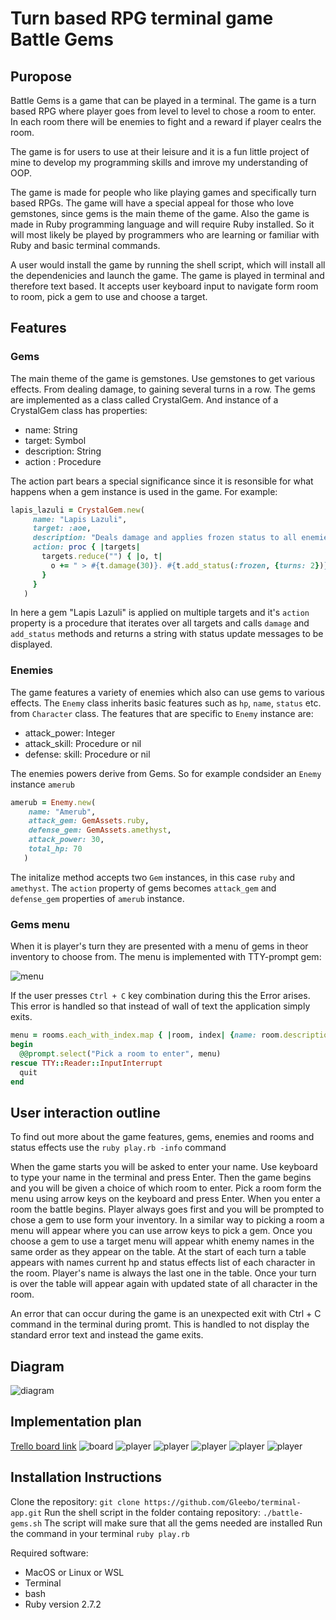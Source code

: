 # Turn based RPG terminal game Battle Gems

## Puropose
Battle Gems is a game that can be played in a terminal. The game is a turn based RPG where player goes from level to level to chose a room to enter. In each room there will be enemies to fight and a reward if player cealrs the room.

The game is for users to use at their leisure and it is a fun little project of mine to develop my programming skills and imrove my understanding of OOP.

The game is made for people who like playing games and specifically turn based RPGs. The game will have a special appeal for those who love gemstones, since gems is the main theme of the game. Also the game is made in Ruby programming language and will require Ruby installed. So it will most likely be played by programmers who are learning or familiar with Ruby and basic terminal commands.

A user would install the game by running the shell script, which will install all the dependenicies and launch the game. The game is played in terminal and therefore text based. It accepts user keyboard input to navigate form room to room, pick a gem to use and choose a target.

## Features
### Gems
The main theme of the game is gemstones. Use gemstones to get various effects. From dealing damage, to gaining several turns in a row. The gems are implemented as a class called CrystalGem. And instance of a CrystalGem class has properties:
 - name: String
 - target: Symbol
 - description: String
 - action : Procedure

 The action part bears a special significance since it is resonsible for what happens when a gem instance is used in the game. For example:
 ```ruby
 lapis_lazuli = CrystalGem.new(
      name: "Lapis Lazuli",
      target: :aoe,
      description: "Deals damage and applies frozen status to all enemies",
      action: proc { |targets|
        targets.reduce("") { |o, t|
          o += " > #{t.damage(30)}. #{t.add_status(:frozen, {turns: 2})}\n"
        }
      }
    )
 ```
 In here a gem "Lapis Lazuli" is applied on multiple targets and it's `action` property is a procedure that iterates over all targets and calls `damage` and `add_status` methods and returns a string with status update messages to be displayed.

 ### Enemies
 The game features a variety of enemies which also can use gems to various effects. The `Enemy` class inherits basic features such as `hp`, `name`, `status` etc. from `Character` class. The features that are specific to `Enemy` instance are:
 - attack_power: Integer
 - attack_skill: Procedure or nil
 - defense: skill: Procedure or nil

 The enemies powers derive from Gems. So for example condsider an `Enemy` instance `amerub`

 ```ruby
 amerub = Enemy.new(
     name: "Amerub",
     attack_gem: GemAssets.ruby,
     defense_gem: GemAssets.amethyst,
     attack_power: 30,
     total_hp: 70
    )
 ```

 The initalize method accepts two `Gem` instances, in this case `ruby` and `amethyst`. The `action` property of gems becomes `attack_gem` and `defense_gem` properties of `amerub` instance.

### Gems menu
When it is player's turn they are presented with a menu of gems in theor inventory to choose from. The menu is implemented with TTY-prompt gem:

![menu](docs/menu.png)

If the user presses `Ctrl + C` key combination during this the Error arises. This error is handled so that instead of wall of text the application simply exits.

```ruby
menu = rooms.each_with_index.map { |room, index| {name: room.description, value: index } }
begin
  @@prompt.select("Pick a room to enter", menu)
rescue TTY::Reader::InputInterrupt
  quit
end
```

## User interaction outline
To find out more about the game features, gems, enemies and rooms and status effects use the `ruby play.rb -info` command

When the game starts you will be asked to enter your name. Use keyboard to type your name in the terminal and press Enter. Then the game begins and you will be given a choice of which room to enter. Pick a room form the menu using arrow keys on the keyboard and press Enter. When you enter a room the battle begins. Player always goes first and you will be prompted to chose a gem to use form your inventory. In a similar way to picking a room a menu will appear where you can use arrow keys to pick a gem. Once you choose a gem to use a target menu will appear whith enemy names in the same order as they appear on the table. At the start of each turn a table appears with names current hp and status effects list of each character in the room. Player's name is always the last one in the table. Once your turn is over the table will appear again with updated state of all character in the room.

An error that can occur during the game is an unexpected exit with Ctrl + C command in the terminal during promt. This is handled to not display the standard error text and instead the game exits.

## Diagram
![diagram](docs/t1a3.png)
## Implementation plan
[Trello board link](https://trello.com/b/3885GjrL/battle-gems)
![board](docs/trello-board.png)
![player](docs/player.png)
![player](docs/gems.png)
![player](docs/enemy.png)
![player](docs/room.png)
![player](docs/game.png)

## Installation Instructions
Clone the repository:
`git clone https://github.com/Gleebo/terminal-app.git`
Run the shell script in the folder containg repository:
`./battle-gems.sh`
The script will make sure that all the gems needed are installed
Run the command in your terminal
`ruby play.rb`

Required software:
 - MacOS or Linux or WSL
 - Terminal
 - bash
 - Ruby version 2.7.2